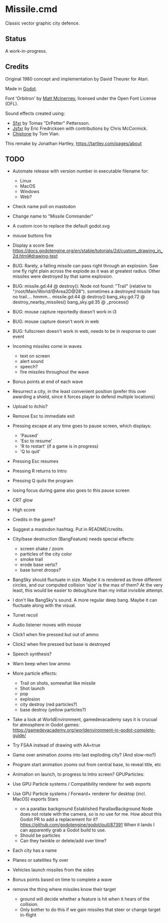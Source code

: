 # Missile.cmd

Classic vector graphic city defence.

## Status

A work-in-progress.

## Credits

Original 1980 concept and implementation by David Theurer for Atari.

Made in [Godot](https://godotengine.org/).

Font 'Orbitron' by [Matt McInerney](http://pixelspread.com/), licensed under
the Open Font License (OFL).

Sound effects created using:
* [Sfxr](http://drpetter.se/project_sfxr.html) by Tomas "DrPetter" Pettersson.
* [Jsfxr](https://sfxr.me/) by Eric Fredricksen with contributions by Chris McCormick.
* [Chiptone](https://sfbgames.itch.io/chiptone) by Tom Vian.

This remake by Jonathan Hartley, https://tartley.com/pages/about

## TODO

* Automate release with version number in executable filename for:
  * Linux
  * MacOS
  * Windows
  * Web?

* Check name poll on mastodon

* Change name to "Missile Commander"

* A custom icon to replace the default godot.svg

* mouse buttons fire

* Display a score
  See https://docs.godotengine.org/en/stable/tutorials/2d/custom_drawing_in_2d.html#drawing-text

* BUG: Rarely, a falling missile can pass right through an explosion.
       Saw one fly right plain across the explode as it was at greatest radius.
       Other missiles were destroyed by that same explosion.
* BUG: missile.gd:44 @ destroy(): Node not found: "Trail" (relative to "/root/Main/World/@Area2D@28").
       sometimes a destroyed missile has no trail.... hmmm...
            missile.gd:44 @ destroy()
            bang_sky.gd:72 @ destroy_nearby_missiles()
            bang_sky.gd:35 @ _process()
* BUG: mouse capture reportedly doesn't work in i3
* BUG: mouse capture doesn't work in web
* BUG: fullscreen doesn't work in web, needs to be in response to user event

* Incoming missiles come in waves
  * text on screen
  * alert sound
  * speech?
  * fire missiles throughout the wave

* Bonus points at end of each wave
* Resurrect a city, in the least convenient position
  (prefer this over awarding a shield, since it forces player to defend
  multiple locations)

* Upload to itchio?

* Remove Esc to immediate exit
* Pressing escape at any time goes to pause screen, which displays:
  * 'Paused'
  * 'Esc to resume'
  * 'R to restart' (if a game is in progress)
  * 'Q to quit'
* Pressing Esc resumes
* Pressing R returns to Intro
* Pressing Q quits the program
* losing focus during game also goes to this pause screen

* CRT glow

* High score

* Credits in the game?
* Suggest a mastodon hashtag. Put in README/credits.

* City/base destruction (BangFeature) needs special effects:
  * screen shake / zoom
  * particles of the city color
  * smoke trail
  * erode base verts?
  * base turret droops?

* BangSky should fluctuate in size. Maybe it is rendered as three different
  circles, and our computed collision 'size' is the max of them? At the very
  least, this would be easier to debug/tune than my initial invisible
  attempt.
* I don't like BangSky's sound. A more regular deep bang.
  Maybe it can fluctuate along with the visual.
* Turret recoil
* Audio listener moves with mouse
* Click1 when fire pressed but out of ammo
* Click2 when fire pressed but base is destroyed
* Speech synthesis?
* Warn beep when low ammo
* More particle effects:
  * Trail on shots, somewhat like missile
  * Shot launch
  * pop
  * explosion
  * city destroy (red particles?)
  * base destroy (yellow particles?)
* Take a look at WorldEnvironment, gamedevacademy says it is crucual for
  atmosphere in Godot games:
  https://gamedevacademy.org/worldenvironment-in-godot-complete-guide/
* Try FSAA instead of drawing with AA=true
* Game over animation zooms into last exploding city? (And slow-mo?)
* Program start animation zooms out from central base, to reveal title, etc
* Animation on launch, to progress to Intro screen?
GPUParticles:
* Use GPU Particle systems / Compatibility renderer for web exports
* Use GPU Particle systems / Forward+ renderer for desktop (incl. MacOS)
  exports
Stars
  * on a parallax background Established ParallaxBackground Node does not
    rotate with the camera, so is no use for me. How about this Godot PR to add a
    replacement for it? https://github.com/godotengine/godot/pull/87391 When it
    lands I can apparently grab a Godot build to use.
  * Should be particles
  * Can they twinkle or delete/add over time?
* Each city has a name
* Planes or satellites fly over
* Vehicles launch missiles from the sides
* Bonus points based on time to complete a wave
* remove the thing where missiles know their target
  * ground will decide whether a feature is hit when it hears of the collision.
  * Only bother to do this if we gain missiles that steer or change target
    in-flight

